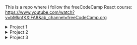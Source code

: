 This is a repo where i follow the freeCodeCamp React course:  
https://www.youtube.com/watch?v=bMknfKXIFA8&ab_channel=freeCodeCamp.org

<details>
<summary>Project 1</summary>
  <img src="https://user-images.githubusercontent.com/70659124/155328790-f0f61df1-daa3-4909-b125-e69baaf7d3fc.png"/>
</details>
<details>
<summary>Project 2</summary>
  <img src="https://user-images.githubusercontent.com/70659124/155327283-39861317-a03c-47b5-8664-5caf5e681092.png"/>
</details>
<details>
<summary>Project 3</summary>
  <img src="https://user-images.githubusercontent.com/70659124/155886615-bb673a87-3df6-4e46-b5f9-4c52f5b41487.png"/>
</details>
